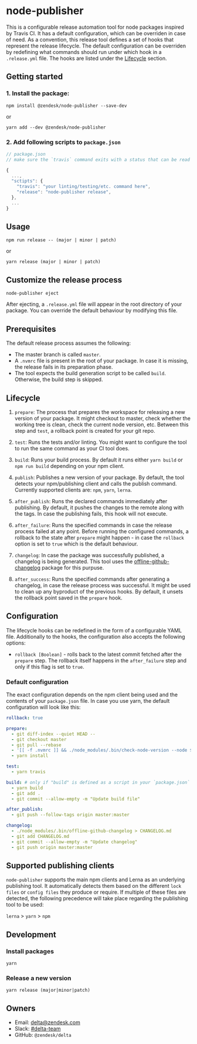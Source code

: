 # node-publisher

This is a configurable release automation tool for node packages inspired by Travis CI. It has a default configuration, which can be overriden in case of need. As a convention, this release tool defines a set of hooks that represent the release lifecycle. The default configuration can be overriden by redefining what commands should run under which hook in a `.release.yml` file. The hooks are listed under the [Lifecycle](#lifecycle) section.

## Getting started
### 1. Install the package:

```
npm install @zendesk/node-publisher --save-dev
```

or

```
yarn add --dev @zendesk/node-publisher
```

### 2. Add following scripts to `package.json`
```js
// package.json
// make sure the `travis` command exits with a status that can be read from the terminal with $?

{
  ...,
  "sctipts": {
    "travis": "your linting/testing/etc. command here",
    "release": "node-publisher release",
  },
  ...
}
```

## Usage

```
npm run release -- (major | minor | patch)
```

or 

```
yarn release (major | minor | patch)
```

## Customize the release process

```
node-publisher eject
```

After ejecting, a `.release.yml` file will appear in the root directory of your package. You can override the default behaviour by modifying this file.

## Prerequisites

The default release process assumes the following:

- The master branch is called `master`.
- A `.nvmrc` file is present in the root of your package. In case it is missing, the release fails in its preparation phase.
- The tool expects the build generation script to be called `build`. Otherwise, the build step is skipped.

## Lifecycle

1. `prepare`: The process that prepares the workspace for releasing a new version of your package. It might checkout to master, check whether the working tree is clean, check the current node version, etc. Between this step and `test`, a rollback point is created for your git repo.

2. `test`: Runs the tests and/or linting. You might want to configure the tool to run the same command as your CI tool does.

3. `build`: Runs your build process. By default it runs either `yarn build` or `npm run build` depending on your npm client.

4. `publish`: Publishes a new version of your package. By default, the tool detects your npm/publishing client and calls the publish command. Currently supported clients are: `npm`, `yarn`, `lerna`.

5. `after_publish`: Runs the declared commands immediately after publishing. By default, it pushes the changes to the remote along with the tags. In case the publishing fails, this hook will not execute.

6. `after_failure`: Runs the specified commands in case the release process failed at any point. Before running the configured commands, a rollback to the state after `prepare` might happen - in case the `rollback` option is set to `true` which is the default behaviour.

7. `changelog`: In case the package was successfully published, a changelog is being generated. This tool uses the [offline-github-changelog](https://github.com/sunesimonsen/offline-github-changelog) package for this purpuse.

8. `after_success`: Runs the specified commands after generating a changelog, in case the release process was successful. It might be used to clean up any byproduct of the previous hooks. By default, it unsets the rollback point saved in the `prepare` hook.

## Configuration

The lifecycle hooks can be redefined in the form of a configurable YAML file. Additionally to the hooks, the configuration also accepts the following options:

* `rollback [Boolean]` - rolls back to the latest commit fetched after the `prepare` step. The rollback itself happens in the `after_failure` step and only if this flag is set to `true`.

### Default configuration
The exact configuration depends on the npm client being used and the contents of your `package.json` file. In case you use yarn, the default configuration will look like this:

```yaml
rollback: true

prepare:
  - git diff-index --quiet HEAD --
  - git checkout master
  - git pull --rebase
  - '[[ -f .nvmrc ]] && ./node_modules/.bin/check-node-version --node $(cat .nvmrc)'
  - yarn install

test:
  - yarn travis

build: # only if "build" is defined as a script in your `package.json`
  - yarn build
  - git add .
  - git commit --allow-empty -m "Update build file"

after_publish:
  - git push --follow-tags origin master:master

changelog:
  - ./node_modules/.bin/offline-github-changelog > CHANGELOG.md
  - git add CHANGELOG.md
  - git commit --allow-empty -m "Update changelog"
  - git push origin master:master
```

## Supported publishing clients

`node-publisher` supports the main npm clients and Lerna as an underlying publishing tool. It automatically detects them based on the different `lock files` or `config files` they produce or require. If multiple of these files are detected, the following precedence will take place regarding the publishing tool to be used:

`lerna` > `yarn` > `npm`

## Development

### Install packages
```
yarn
```

### Release a new version
```
yarn release (major|minor|patch)
```

## Owners
- Email: [delta@zendesk.com](mailto:delta@zendesk.com)
- Slack: [#delta-team](https://zendesk.slack.com/messages/delta-team/)
- GitHub: `@zendesk/delta`
